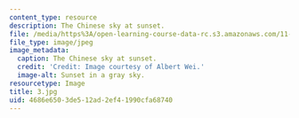 ```yaml
---
content_type: resource
description: The Chinese sky at sunset.
file: /media/https%3A/open-learning-course-data-rc.s3.amazonaws.com/11-307-beijing-urban-design-studio-summer-2006/4686e6503de512ad2ef41990cfa68740_3.jpg
file_type: image/jpeg
image_metadata:
  caption: The Chinese sky at sunset.
  credit: 'Credit: Image courtesy of Albert Wei.'
  image-alt: Sunset in a gray sky.
resourcetype: Image
title: 3.jpg
uid: 4686e650-3de5-12ad-2ef4-1990cfa68740
---
```

